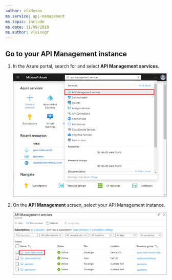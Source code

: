 ```yaml
---
author: vladvino
ms.service: api-management
ms.topic: include
ms.date: 11/09/2018
ms.author: vlvinogr
---
```

## Go to your API Management instance

1. In the Azure portal, search for and select **API Management services**.

   ![Select API Management services](media/api-management-navigate-to-instance/view-apim1.png)

1. On the **API Management** screen, select your API Management instance.

   ![Select your API Management instance](media/api-management-navigate-to-instance/view-apim2.png)

